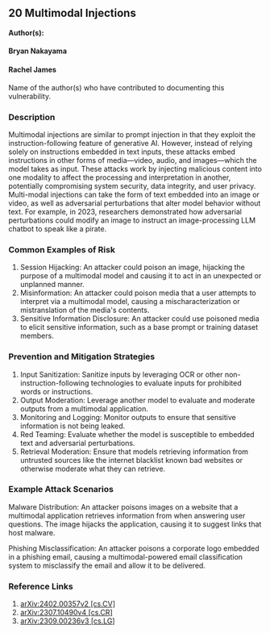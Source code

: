 ## 20 Multimodal Injections

**Author(s):**
#### Bryan Nakayama
#### Rachel James

Name of the author(s) who have contributed to documenting this vulnerability.

### Description

Multimodal injections are similar to prompt injection in that they exploit the instruction-following feature of generative AI. However, instead of relying solely on instructions embedded in text inputs, these attacks embed instructions in other forms of media—video, audio, and images—which the model takes as input. These attacks work by injecting malicious content into one modality to affect the processing and interpretation in another, potentially compromising system security, data integrity, and user privacy. Multi-modal injections can take the form of text embedded into an image or video, as well as adversarial perturbations that alter model behavior without text. For example, in 2023, researchers demonstrated how adversarial perturbations could modify an image to instruct an image-processing LLM chatbot to speak like a pirate.

### Common Examples of Risk

1. Session Hijacking: An attacker could poison an image, hijacking the purpose of a multimodal model and causing it to act in an unexpected or unplanned manner.
2. Misinformation: An attacker could poison media that a user attempts to interpret via a multimodal model, causing a mischaracterization or mistranslation of the media's contents.
3. Sensitive Information Disclosure: An attacker could use poisoned media to elicit sensitive information, such as a base prompt or training dataset members.

### Prevention and Mitigation Strategies

1. Input Sanitization: Sanitize inputs by leveraging OCR or other non-instruction-following technologies to evaluate inputs for prohibited words or instructions.
2. Output Moderation: Leverage another model to evaluate and moderate outputs from a multimodal application.
3. Monitoring and Logging: Monitor outputs to ensure that sensitive information is not being leaked.
4. Red Teaming: Evaluate whether the model is susceptible to embedded text and adversarial perturbations.
5. Retrieval Moderation: Ensure that models retrieving information from untrusted sources like the internet blacklist known bad websites or otherwise moderate what they can retrieve.

### Example Attack Scenarios

Malware Distribution: An attacker poisons images on a website that a multimodal application retrieves information from when answering user questions. The image hijacks the application, causing it to suggest links that host malware.

Phishing Misclassification: An attacker poisons a corporate logo embedded in a phishing email, causing a multimodal-powered email classification system to misclassify the email and allow it to be delivered.

### Reference Links

1.  [arXiv:2402.00357v2 [cs.CV]](https://arxiv.org/abs/2402.00357v2)
2.  [arXiv:2307.10490v4 [cs.CR]](https://arxiv.org/pdf/2307.10490v4)
3.  [arXiv:2309.00236v3 [cs.LG]](https://arxiv.org/pdf/2309.00236)
